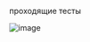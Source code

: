 проходящие тесты

![image](https://user-images.githubusercontent.com/57497898/160854691-5dae3bf9-d3f1-418d-975f-efada2c97169.png)
